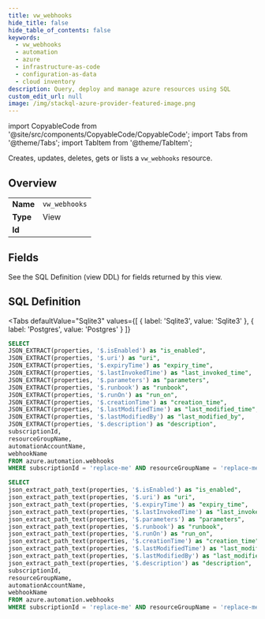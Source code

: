 ```yaml
--- 
title: vw_webhooks
hide_title: false
hide_table_of_contents: false
keywords:
  - vw_webhooks
  - automation
  - azure
  - infrastructure-as-code
  - configuration-as-data
  - cloud inventory
description: Query, deploy and manage azure resources using SQL
custom_edit_url: null
image: /img/stackql-azure-provider-featured-image.png
---
```


import CopyableCode from '@site/src/components/CopyableCode/CopyableCode';
import Tabs from '@theme/Tabs';
import TabItem from '@theme/TabItem';

Creates, updates, deletes, gets or lists a <code>vw_webhooks</code> resource.

## Overview
<table><tbody>
<tr><td><b>Name</b></td><td><code>vw_webhooks</code></td></tr>
<tr><td><b>Type</b></td><td>View</td></tr>
<tr><td><b>Id</b></td><td><CopyableCode code="azure.automation.vw_webhooks" /></td></tr>
</tbody></table>

## Fields

See the SQL Definition (view DDL) for fields returned by this view.

## SQL Definition

<Tabs
defaultValue="Sqlite3"
values={[
{ label: 'Sqlite3', value: 'Sqlite3' },
{ label: 'Postgres', value: 'Postgres' }
]}
>
<TabItem value="Sqlite3">

```sql
SELECT
JSON_EXTRACT(properties, '$.isEnabled') as "is_enabled",
JSON_EXTRACT(properties, '$.uri') as "uri",
JSON_EXTRACT(properties, '$.expiryTime') as "expiry_time",
JSON_EXTRACT(properties, '$.lastInvokedTime') as "last_invoked_time",
JSON_EXTRACT(properties, '$.parameters') as "parameters",
JSON_EXTRACT(properties, '$.runbook') as "runbook",
JSON_EXTRACT(properties, '$.runOn') as "run_on",
JSON_EXTRACT(properties, '$.creationTime') as "creation_time",
JSON_EXTRACT(properties, '$.lastModifiedTime') as "last_modified_time",
JSON_EXTRACT(properties, '$.lastModifiedBy') as "last_modified_by",
JSON_EXTRACT(properties, '$.description') as "description",
subscriptionId,
resourceGroupName,
automationAccountName,
webhookName
FROM azure.automation.webhooks
WHERE subscriptionId = 'replace-me' AND resourceGroupName = 'replace-me' AND automationAccountName = 'replace-me';
```

</TabItem>
<TabItem value="Postgres">

```sql
SELECT
json_extract_path_text(properties, '$.isEnabled') as "is_enabled",
json_extract_path_text(properties, '$.uri') as "uri",
json_extract_path_text(properties, '$.expiryTime') as "expiry_time",
json_extract_path_text(properties, '$.lastInvokedTime') as "last_invoked_time",
json_extract_path_text(properties, '$.parameters') as "parameters",
json_extract_path_text(properties, '$.runbook') as "runbook",
json_extract_path_text(properties, '$.runOn') as "run_on",
json_extract_path_text(properties, '$.creationTime') as "creation_time",
json_extract_path_text(properties, '$.lastModifiedTime') as "last_modified_time",
json_extract_path_text(properties, '$.lastModifiedBy') as "last_modified_by",
json_extract_path_text(properties, '$.description') as "description",
subscriptionId,
resourceGroupName,
automationAccountName,
webhookName
FROM azure.automation.webhooks
WHERE subscriptionId = 'replace-me' AND resourceGroupName = 'replace-me' AND automationAccountName = 'replace-me';
```

</TabItem>
</Tabs>
